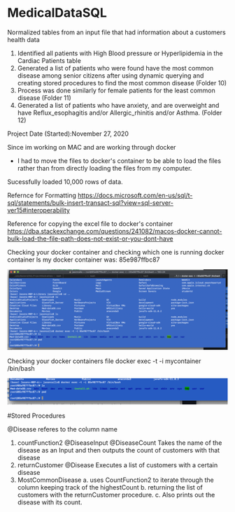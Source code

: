 # MedicalDataSQL
Normalized tables from an input file that had information about a customers health data

1. Identified all patients with High Blood pressure or Hyperlipidemia in the Cardiac Patients table
2. Generated a list of patients who were found have the most common disease among senior citizens
after using dynamic querying and creating stored procedures to find the most common disease (Folder 10)
3. Process was done similarly for female patients for the least common disease (Folder 11)
4. Generated a list of patients who have anxiety, and are overweight and have Reflux_esophagitis and/or Allergic_rhinitis and/or Asthma. (Folder 12)

Project Date (Started):November 27, 2020

Since im working on MAC and are working through docker
- I had to move the files to docker's container to be able to load the files rather 
than from directly loading the files from my computer.

Sucessfully loaded 10,000 rows of data.

Refernce for Formatting 
https://docs.microsoft.com/en-us/sql/t-sql/statements/bulk-insert-transact-sql?view=sql-server-ver15#interoperability

Reference for copying the excel file to docker's container
https://dba.stackexchange.com/questions/241082/macos-docker-cannot-bulk-load-the-file-path-does-not-exist-or-you-dont-have

Checking your docker container and checking which one is running
docker container ls
  my docker container was: 85e987ffbc87
  
<img src="dockerContainer.png">

Checking your docker containers file 
docker exec -t -i mycontainer /bin/bash

<img src="filesInContainer.png">

#Stored Procedures

@Disease referes to the column name

1. countFunction2 @DiseaseInput @DiseaseCount
Takes the name of the disease as an Input
and then outputs the count of customers with that disease
2. returnCustomer @Disease
Executes a list of customers with a certain disease
3. MostCommonDisease
a. uses CountFunction2 to iterate through the column keeping 
track of the highestCount
b.  returning the list of customers
 with the returnCustomer procedure.
c. Also prints out the disease with its count.
